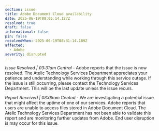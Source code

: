 ```yaml
---
section: issue
title: Adobe Document Cloud availability
date: 2025-06-19T08:05:14.187Z
resolved: true
draft: false
informational: false
pin: false
resolvedWhen: 2025-06-19T08:31:14.189Z
affected:
  - Adobe
severity: disrupted
---
```

*Issue Resolved | 03:31am Central* - Adobe reports that the issue is now resolved. The Atelic Technology Services Department appreciates your patience and understanding while working through this service outage. If the issue is still occurring, please contact the Technology Services Department. This will be the last update unless the issue recurs.

*Report Received | 03:05am Central* - We are investigating a potential issue that might affect the uptime of one of our services. Adobe reports that users are unable to access files stored in Adobe Document Cloud. The Atelic Technology Services Department has not been able to validate this report and are monitoring further updates from Adobe. End user disruption is may occur for this issue.